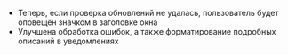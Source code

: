 - Теперь, если проверка обновлений не удалась, пользователь будет оповещён значком в заголовке окна
- Улучшена обработка ошибок, а также форматирование подробных описаний в уведомлениях
